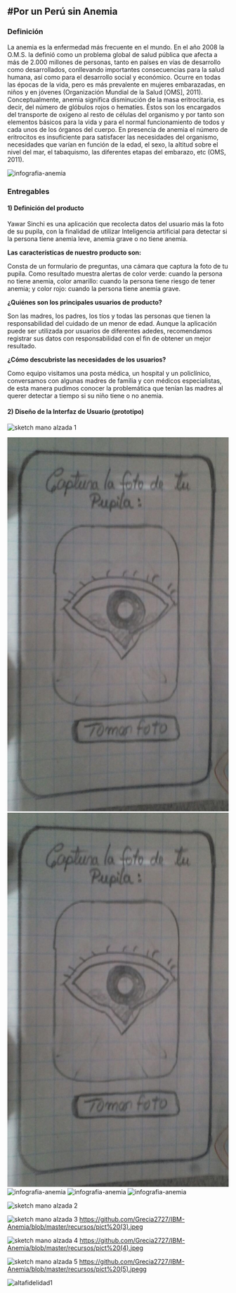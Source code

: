 
## #Por un Perú sin Anemia

### Definición

La anemia es la enfermedad más frecuente en el mundo. En el año 2008 la O.M.S. la
definió como un problema global de salud pública que afecta a más de 2.000 millones
de personas, tanto en países en vías de desarrollo como desarrollados, conllevando
importantes consecuencias para la salud humana, así como para el desarrollo social y económico. Ocurre en todas las épocas de la vida, pero es más prevalente en mujeres
embarazadas, en niños y en jóvenes (Organización Mundial de la Salud [OMS], 2011).
Conceptualmente, anemia significa disminución de la masa eritrocitaria, es decir, del
número de glóbulos rojos o hematíes. Éstos son los encargados del transporte de
oxígeno al resto de células del organismo y por tanto son elementos básicos para la
vida y para el normal funcionamiento de todos y cada unos de los órganos del cuerpo.
En presencia de anemia el número de eritrocitos es insuficiente para satisfacer las
necesidades del organismo, necesidades que varían en función de la edad, el sexo, la
altitud sobre el nivel del mar, el tabaquismo, las diferentes etapas del embarazo, etc
(OMS, 2011). 

![infografia-anemia](https://pbs.twimg.com/media/COT1PIlWEAA_jmS.png)

### Entregables

#### 1) Definición del producto

Yawar Sinchi es una aplicación que recolecta datos del usuario más la foto de su pupila, con la finalidad de utilizar Inteligencia artificial
para detectar si la persona tiene anemia leve, anemia grave o no tiene anemia. 

**Las características de nuestro producto son:**

Consta de un formulario de preguntas, una cámara que captura la foto de tu pupila. Como resultado muestra alertas de color verde: cuando la persona no tiene anemia, color amarillo: cuando la persona tiene riesgo de tener anemia; y color rojo: cuando la persona tiene anemia grave.


**¿Quiénes son los principales usuarios de producto?**

Son las madres, los padres, los tíos y todas las personas que tienen la responsabilidad del cuidado de un menor de edad.
Aunque la aplicación puede ser utilizada por usuarios de diferentes adedes, recomendamos registrar sus datos con responsabilidad con el fin 
de obtener un mejor resultado. 

**¿Cómo descubriste las necesidades de los usuarios?**

Como equipo visitamos una posta médica, un hospital y un policlínico, conversamos con algunas madres de familia y con médicos especialistas,
de esta manera pudimos conocer la problemática que tenían las madres al querer detectar a tiempo si su niño tiene o no anemia.



#### 2) Diseño de la Interfaz de Usuario (prototipo)

![sketch mano alzada 1](https://github.)


![infografia-anemia](https://github.com/Grecia2727/IBM-Anemia/blob/master/recursos/pict%20(4).jpeg)
![infografia-anemia](https://github.com/Grecia2727/IBM-Anemia/blob/master/recursos/pict%20(4).jpeg)
![infografia-anemia](https://pbs.twimg.com/media/COT1PIlWEAA_jmS.png)
![infografia-anemia](https://pbs.twimg.com/media/COT1PIlWEAA_jmS.png)
![infografia-anemia](https://pbs.twimg.com/media/COT1PIlWEAA_jmS.png)

![sketch mano alzada 2](https://github.)


![sketch mano alzada 3](https://github.)
https://github.com/Grecia2727/IBM-Anemia/blob/master/recursos/pict%20(3).jpeg

![sketch mano alzada 4](https://github.)
https://github.com/Grecia2727/IBM-Anemia/blob/master/recursos/pict%20(4).jpeg

![sketch mano alzada 5](https://github.)
https://github.com/Grecia2727/IBM-Anemia/blob/master/recursos/pict%20(5).jpegg


![altafidelidad1](https://github.com/Grecia2727/IBM-Anemia/tree/master/recursos)







